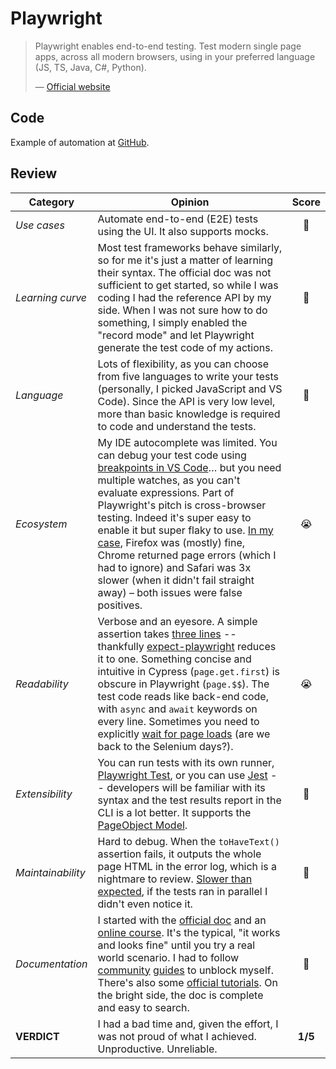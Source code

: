 # Playwright

> Playwright enables end-to-end testing. Test modern single page apps, across all modern browsers, using in your preferred language (JS, TS, Java, C#, Python).
>
> — [Official website](https://playwright.dev/)

## Code

Example of automation at [GitHub](https://github.com/dialex/start-testing/tree/main/code/framework/playwright).

## Review

| Category          | Opinion |  Score   |
| ----------------- | ------- | :------: |
| _Use cases_       | Automate end-to-end (E2E) tests using the UI. It also supports mocks. |    🥈    |
| _Learning curve_  | Most test frameworks behave similarly, so for me it's just a matter of learning their syntax. The official doc was not sufficient to get started, so while I was coding I had the reference API by my side. When I was not sure how to do something, I simply enabled the "record mode" and let Playwright generate the test code of my actions. |    🥈    |
| _Language_        | Lots of flexibility, as you can choose from five languages to write your tests (personally, I picked JavaScript and VS Code). Since the API is very low level, more than basic knowledge is required to code and understand the tests. |    🥇    |
| _Ecosystem_      | My IDE autocomplete was limited. You can debug your test code using [breakpoints in VS Code](https://code.visualstudio.com/docs/nodejs/nodejs-debugging#_javascript-debug-terminal)… but you need multiple watches, as you can't evaluate expressions. Part of Playwright's pitch is cross-browser testing. Indeed it's super easy to enable it but super flaky to use. [In my case](https://github.com/playwright-community/jest-playwright/issues/614), Firefox was (mostly) fine, Chrome returned page errors (which I had to ignore) and Safari was 3x slower (when it didn't fail straight away) – both issues were false positives. |    😭    |
| _Readability_    | Verbose and an eyesore. A simple assertion takes [three lines](https://github.com/playwright-community/expect-playwright#why-do-i-need-it) -- thankfully [expect-playwright](https://github.com/playwright-community/expect-playwright#api-documentation) reduces it to one. Something concise and intuitive in Cypress (`page.get.first`) is obscure in Playwright (`page.$$`). The test code reads like back-end code, with `async` and `await` keywords on every line. Sometimes you need to explicitly [wait for page loads](https://playwright.dev/docs/api/class-page#page-wait-for-navigation) (are we back to the Selenium days?). |    😭    |
| _Extensibility_  | You can run tests with its own runner, [Playwright Test](https://playwright.dev/docs/intro#installation), or you can use [Jest](https://github.com/playwright-community/jest-playwright) -- developers will be familiar with its syntax and the test results report in the CLI is a lot better. It supports the [PageObject Model](https://playwright.dev/docs/pom). |    🥉    |
| _Maintainability_ | Hard to debug. When the `toHaveText()` assertion fails, it outputs the whole page HTML in the error log, which is a nightmare to review. [Slower than expected](https://blog.checklyhq.com/cypress-vs-selenium-vs-playwright-vs-puppeteer-speed-comparison/), if the tests ran in parallel I didn't even notice it. |    🥉    |
| _Documentation_ | I started with the [official doc](https://playwright.dev/docs/intro) and an [online course](https://testautomationu.applitools.com/js-playwright-tutorial). It's the typical, "it works and looks fine" until you try a real world scenario. I had to follow [community](https://applitools.com/blog/playing-with-playwright/) [guides](https://www.eliostruyf.com/utilize-playwright-jest-cross-browser-e2e-test-solutions/) to unblock myself. There's also some [official tutorials](https://try.playwright.tech/). On the bright side, the doc is complete and easy to search. |    🥈    |
| **VERDICT**       | I had a bad time and, given the effort, I was not proud of what I achieved. Unproductive. Unreliable. | **1/5** |
